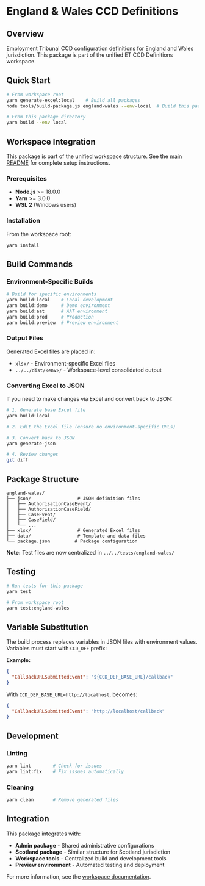 # England & Wales CCD Definitions

## Overview

Employment Tribunal CCD configuration definitions for England and Wales jurisdiction. This package is part of the unified ET CCD Definitions workspace.

## Quick Start

```bash
# From workspace root
yarn generate-excel:local    # Build all packages
node tools/build-package.js england-wales --env=local  # Build this package only

# From this package directory
yarn build --env local
```

## Workspace Integration

This package is part of the unified workspace structure. See the [main README](../../README.md) for complete setup instructions.

### Prerequisites

- **Node.js** >= 18.0.0
- **Yarn** >= 3.0.0
- **WSL 2** (Windows users)

### Installation

From the workspace root:
```bash
yarn install
```

## Build Commands

### Environment-Specific Builds

```bash
# Build for specific environments
yarn build:local    # Local development
yarn build:demo     # Demo environment
yarn build:aat      # AAT environment  
yarn build:prod     # Production
yarn build:preview  # Preview environment
```

### Output Files

Generated Excel files are placed in:
- `xlsx/` - Environment-specific Excel files
- `../../dist/<env>/` - Workspace-level consolidated output

### Converting Excel to JSON

If you need to make changes via Excel and convert back to JSON:

```bash
# 1. Generate base Excel file
yarn build:local

# 2. Edit the Excel file (ensure no environment-specific URLs)

# 3. Convert back to JSON
yarn generate-json

# 4. Review changes
git diff
```

## Package Structure

```
england-wales/
├── json/                 # JSON definition files
│   ├── AuthorisationCaseEvent/
│   ├── AuthorisationCaseField/
│   ├── CaseEvent/
│   ├── CaseField/
│   └── ...
├── xlsx/                 # Generated Excel files
├── data/                 # Template and data files
└── package.json         # Package configuration
```

**Note:** Test files are now centralized in `../../tests/england-wales/`

## Testing

```bash
# Run tests for this package
yarn test

# From workspace root
yarn test:england-wales
```

## Variable Substitution

The build process replaces variables in JSON files with environment values. Variables must start with `CCD_DEF` prefix:

**Example:**
```json
{
  "CallBackURLSubmittedEvent": "${CCD_DEF_BASE_URL}/callback"
}
```

With `CCD_DEF_BASE_URL=http://localhost`, becomes:
```json
{
  "CallBackURLSubmittedEvent": "http://localhost/callback"
}
```

## Development

### Linting

```bash
yarn lint        # Check for issues
yarn lint:fix    # Fix issues automatically
```

### Cleaning

```bash
yarn clean       # Remove generated files
```

## Integration

This package integrates with:
- **Admin package** - Shared administrative configurations
- **Scotland package** - Similar structure for Scotland jurisdiction
- **Workspace tools** - Centralized build and development tools
- **Preview environment** - Automated testing and deployment

For more information, see the [workspace documentation](../../README.md).
